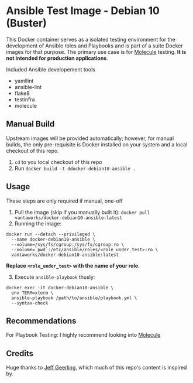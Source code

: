 Ansible Test Image - Debian 10 (Buster)
=======================================
This Docker container serves as a isolated testing environment for the development of Ansible roles and Playbooks and is part of a suite Docker images for that purpose. The primary use case is for [Molecule](https://molecule.readthedocs.io/en/stable/) testing. __It is not intended for production applications__.  

Included Ansible developement tools
* yamllint
* ansible-lint
* flake8
* testinfra
* molecule

Manual Build
------------
Upstream images will be provided automatically; however, for manual builds, the only pre-requisite is Docker installed on your system and a local checkout of this repo.

1. `cd` to you local checkout of this repo
2. Run `docker build -t ddocker-debian10-ansible .`

Usage
-----

These steps are only required if manual, one-off

1. Pull the image (skip if you manually built it): `docker pull vantaworks/docker-debian10-ansible:latest`
2. Running the image:

```
docker run --detach --privileged \
  --name docker-debian10-ansible \
  --volume=/sys/fs/cgroup:/sys/fs/cgroup:ro \
  --volume=`pwd`:/etc/ansible/roles/<role_under_test>:ro \
  vantaworks/docker-debian10-ansible:latest
```

__Replace `<role_under_test>` with the name of your role.__

3. Execute `ansible-playbook` thusly: 
```
docker exec -it docker-debian10-ansible \
  env TERM=xterm \
  ansible-playbook /path/to/ansible/playbook.yml \
  --syntax-check
```

Recommendations
---------------
For Playbook Testing: I highly recommend looking into [Molecule](https://molecule.readthedocs.io/en/stable/)

Credits
-------
Huge thanks to [Jeff Geerling](https://github.com/geerlingguy), which much of this repo's content is inspired by.
